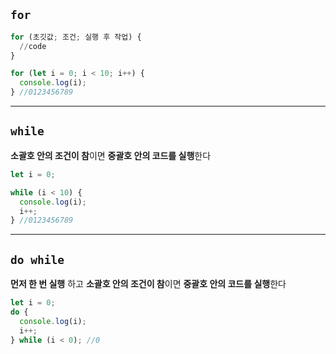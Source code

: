 ## `for`

```Python
for (초깃값; 조건; 실행 후 작업) {
  //code
}
```

```JavaScript
for (let i = 0; i < 10; i++) {
  console.log(i);
} //0123456789
```

---

## `while`

**소괄호 안의 조건이 참**이면 **중괄호 안의 코드를 실행**한다

```JavaScript
let i = 0;

while (i < 10) {
  console.log(i);
  i++;
} //0123456789
```

---

## `do while`

**먼저 한 번 실행** 하고 **소괄호 안의 조건이 참**이면 **중괄호 안의 코드를 실행**한다

```JavaScript
let i = 0;
do {
  console.log(i);
  i++;
} while (i < 0); //0
```